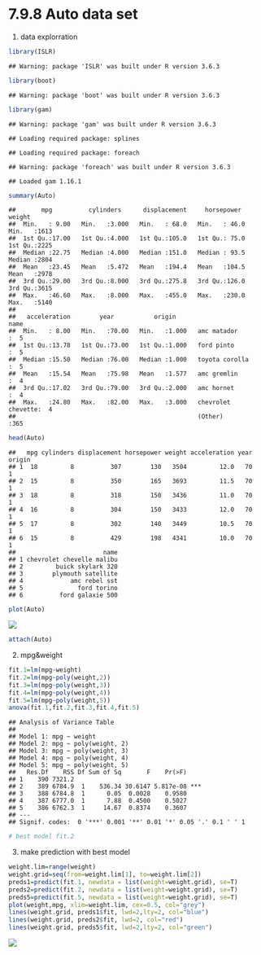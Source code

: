 7.9.8 Auto data set
================

1.  data explorration

``` r
library(ISLR)
```

    ## Warning: package 'ISLR' was built under R version 3.6.3

``` r
library(boot)
```

    ## Warning: package 'boot' was built under R version 3.6.3

``` r
library(gam)
```

    ## Warning: package 'gam' was built under R version 3.6.3

    ## Loading required package: splines

    ## Loading required package: foreach

    ## Warning: package 'foreach' was built under R version 3.6.3

    ## Loaded gam 1.16.1

``` r
summary(Auto)
```

    ##       mpg          cylinders      displacement     horsepower        weight    
    ##  Min.   : 9.00   Min.   :3.000   Min.   : 68.0   Min.   : 46.0   Min.   :1613  
    ##  1st Qu.:17.00   1st Qu.:4.000   1st Qu.:105.0   1st Qu.: 75.0   1st Qu.:2225  
    ##  Median :22.75   Median :4.000   Median :151.0   Median : 93.5   Median :2804  
    ##  Mean   :23.45   Mean   :5.472   Mean   :194.4   Mean   :104.5   Mean   :2978  
    ##  3rd Qu.:29.00   3rd Qu.:8.000   3rd Qu.:275.8   3rd Qu.:126.0   3rd Qu.:3615  
    ##  Max.   :46.60   Max.   :8.000   Max.   :455.0   Max.   :230.0   Max.   :5140  
    ##                                                                                
    ##   acceleration        year           origin                      name    
    ##  Min.   : 8.00   Min.   :70.00   Min.   :1.000   amc matador       :  5  
    ##  1st Qu.:13.78   1st Qu.:73.00   1st Qu.:1.000   ford pinto        :  5  
    ##  Median :15.50   Median :76.00   Median :1.000   toyota corolla    :  5  
    ##  Mean   :15.54   Mean   :75.98   Mean   :1.577   amc gremlin       :  4  
    ##  3rd Qu.:17.02   3rd Qu.:79.00   3rd Qu.:2.000   amc hornet        :  4  
    ##  Max.   :24.80   Max.   :82.00   Max.   :3.000   chevrolet chevette:  4  
    ##                                                  (Other)           :365

``` r
head(Auto)
```

    ##   mpg cylinders displacement horsepower weight acceleration year origin
    ## 1  18         8          307        130   3504         12.0   70      1
    ## 2  15         8          350        165   3693         11.5   70      1
    ## 3  18         8          318        150   3436         11.0   70      1
    ## 4  16         8          304        150   3433         12.0   70      1
    ## 5  17         8          302        140   3449         10.5   70      1
    ## 6  15         8          429        198   4341         10.0   70      1
    ##                        name
    ## 1 chevrolet chevelle malibu
    ## 2         buick skylark 320
    ## 3        plymouth satellite
    ## 4             amc rebel sst
    ## 5               ford torino
    ## 6          ford galaxie 500

``` r
plot(Auto)
```

![](7.9.8-Auto-data-set_files/figure-gfm/unnamed-chunk-1-1.png)<!-- -->

``` r
attach(Auto)
```

2.  mpg&weight

``` r
fit.1=lm(mpg~weight)
fit.2=lm(mpg~poly(weight,2))
fit.3=lm(mpg~poly(weight,3))
fit.4=lm(mpg~poly(weight,4))
fit.5=lm(mpg~poly(weight,5))
anova(fit.1,fit.2,fit.3,fit.4,fit.5)
```

    ## Analysis of Variance Table
    ## 
    ## Model 1: mpg ~ weight
    ## Model 2: mpg ~ poly(weight, 2)
    ## Model 3: mpg ~ poly(weight, 3)
    ## Model 4: mpg ~ poly(weight, 4)
    ## Model 5: mpg ~ poly(weight, 5)
    ##   Res.Df    RSS Df Sum of Sq       F    Pr(>F)    
    ## 1    390 7321.2                                   
    ## 2    389 6784.9  1    536.34 30.6147 5.817e-08 ***
    ## 3    388 6784.8  1      0.05  0.0028    0.9580    
    ## 4    387 6777.0  1      7.88  0.4500    0.5027    
    ## 5    386 6762.3  1     14.67  0.8374    0.3607    
    ## ---
    ## Signif. codes:  0 '***' 0.001 '**' 0.01 '*' 0.05 '.' 0.1 ' ' 1

``` r
# best model fit.2
```

3.  make prediction with best model

``` r
weight.lim=range(weight)
weight.grid=seq(from=weight.lim[1], to=weight.lim[2])
preds1=predict(fit.1, newdata = list(weight=weight.grid), se=T)
preds2=predict(fit.2, newdata = list(weight=weight.grid), se=T)
preds5=predict(fit.5, newdata = list(weight=weight.grid), se=T)
plot(weight,mpg, xlim=weight.lim, cex=0.5, col="grey")
lines(weight.grid, preds1$fit, lwd=2,lty=2, col="blue")
lines(weight.grid, preds2$fit, lwd=2, col="red")
lines(weight.grid, preds5$fit, lwd=2,lty=2, col="green")
```

![](7.9.8-Auto-data-set_files/figure-gfm/unnamed-chunk-3-1.png)<!-- -->
